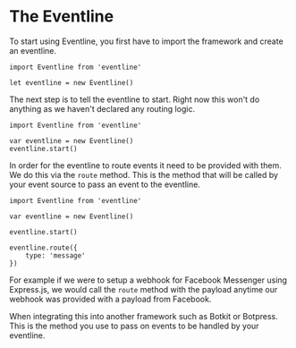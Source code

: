 # The Eventline

To start using Eventline, you first have to import the framework
and create an eventline.

```
import Eventline from 'eventline'

let eventline = new Eventline()
```

The next step is to tell the eventline to start. Right now
this won't do anything as we haven't declared any routing logic.

```
import Eventline from 'eventline'

var eventline = new Eventline()
eventline.start()
```

In order for the eventline to route events it need to be provided with them. We do this via the `route` method. This is the method that will be called by your event source to pass an event to the eventline.

```
import Eventline from 'eventline'

var eventline = new Eventline()

eventline.start()

eventline.route({
    type: 'message'
})
```

For example if we were to setup a webhook for Facebook Messenger using Express.js,
we would call the `route` method with the payload anytime our webhook was provided
with a payload from Facebook.

When integrating this into another framework such as Botkit or Botpress. This is the
method you use to pass on events to be handled by your eventline.

